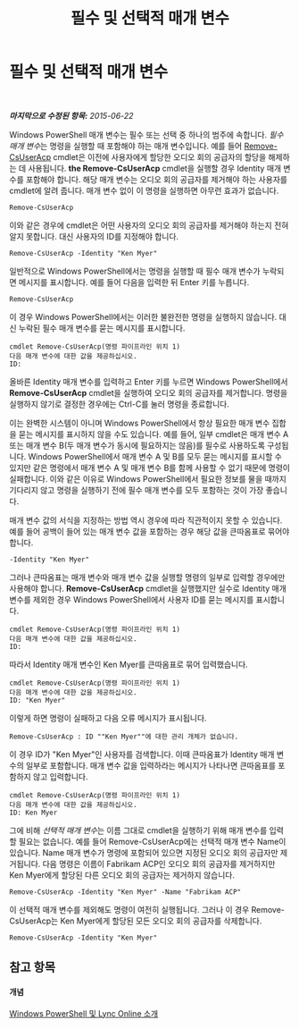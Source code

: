﻿---
title: 필수 및 선택적 매개 변수
TOCTitle: 필수 및 선택적 매개 변수
ms:assetid: e766362f-e2e9-4598-a595-fdf5eedd9ad6
ms:mtpsurl: https://technet.microsoft.com/ko-kr/library/Dn362851(v=OCS.15)
ms:contentKeyID: 56270312
ms.date: 08/24/2015
mtps_version: v=OCS.15
ms.translationtype: HT
---

# 필수 및 선택적 매개 변수

 

_**마지막으로 수정된 항목:** 2015-06-22_

Windows PowerShell 매개 변수는 필수 또는 선택 중 하나의 범주에 속합니다. *필수 매개 변수*는 명령을 실행할 때 포함해야 하는 매개 변수입니다. 예를 들어 [Remove-CsUserAcp](remove-csuseracp.md) cmdlet은 이전에 사용자에게 할당한 오디오 회의 공급자의 할당을 해제하는 데 사용됩니다. **the Remove-CsUserAcp** cmdlet을 실행할 경우 Identity 매개 변수를 포함해야 합니다. 해당 매개 변수는 오디오 회의 공급자를 제거해야 하는 사용자를 cmdlet에 알려 줍니다. 매개 변수 없이 이 명령을 실행하면 아무런 효과가 없습니다.

    Remove-CsUserAcp

이와 같은 경우에 cmdlet은 어떤 사용자의 오디오 회의 공급자를 제거해야 하는지 전혀 알지 못합니다. 대신 사용자의 ID를 지정해야 합니다.

    Remove-CsUserAcp -Identity "Ken Myer"

일반적으로 Windows PowerShell에서는 명령을 실행할 때 필수 매개 변수가 누락되면 메시지를 표시합니다. 예를 들어 다음을 입력한 뒤 Enter 키를 누릅니다.

    Remove-CsUserAcp

이 경우 Windows PowerShell에서는 이러한 불완전한 명령을 실행하지 않습니다. 대신 누락된 필수 매개 변수를 묻는 메시지를 표시합니다.

    cmdlet Remove-CsUserAcp(명령 파이프라인 위치 1)
    다음 매개 변수에 대한 값을 제공하십시오.
    ID:

올바른 Identity 매개 변수를 입력하고 Enter 키를 누르면 Windows PowerShell에서 **Remove-CsUserAcp** cmdlet을 실행하여 오디오 회의 공급자를 제거합니다. 명령을 실행하지 않기로 결정한 경우에는 Ctrl-C를 눌러 명령을 종료합니다.

이는 완벽한 시스템이 아니며 Windows PowerShell에서 항상 필요한 매개 변수 집합을 묻는 메시지를 표시하지 않을 수도 있습니다. 예를 들어, 일부 cmdlet은 매개 변수 A 또는 매개 변수 B(두 매개 변수가 동시에 필요하지는 않음)를 필수로 사용하도록 구성됩니다. Windows PowerShell에서 매개 변수 A 및 B를 모두 묻는 메시지를 표시할 수 있지만 같은 명령에서 매개 변수 A 및 매개 변수 B를 함께 사용할 수 없기 때문에 명령이 실패합니다. 이와 같은 이유로 Windows PowerShell에서 필요한 정보를 물을 때까지 기다리지 않고 명령을 실행하기 전에 필수 매개 변수를 모두 포함하는 것이 가장 좋습니다.

매개 변수 값의 서식을 지정하는 방법 역시 경우에 따라 직관적이지 못할 수 있습니다. 예를 들어 공백이 들어 있는 매개 변수 값을 포함하는 경우 해당 값을 큰따옴표로 묶어야 합니다.

    -Identity "Ken Myer"

그러나 큰따옴표는 매개 변수와 매개 변수 값을 실행할 명령의 일부로 입력할 경우에만 사용해야 합니다. **Remove-CsUserAcp** cmdlet을 실행했지만 실수로 Identity 매개 변수를 제외한 경우 Windows PowerShell에서 사용자 ID를 묻는 메시지를 표시합니다.

    cmdlet Remove-CsUserAcp(명령 파이프라인 위치 1)
    다음 매개 변수에 대한 값을 제공하십시오.
    ID:

따라서 Identity 매개 변수인 Ken Myer를 큰따옴표로 묶어 입력했습니다.

    cmdlet Remove-CsUserAcp(명령 파이프라인 위치 1)
    다음 매개 변수에 대한 값을 제공하십시오.
    ID: "Ken Myer"

이렇게 하면 명령이 실패하고 다음 오류 메시지가 표시됩니다.

    Remove-CsUserAcp : ID ""Ken Myer""에 대한 관리 개체가 없습니다.

이 경우 ID가 "Ken Myer"인 사용자를 검색합니다. 이때 큰따옴표가 Identity 매개 변수의 일부로 포함합니다. 매개 변수 값을 입력하라는 메시지가 나타나면 큰따옴표를 포함하지 않고 입력합니다.

    cmdlet Remove-CsUserAcp(명령 파이프라인 위치 1)
    다음 매개 변수에 대한 값을 제공하십시오.
    ID: Ken Myer

그에 비해 *선택적 매개 변수*는 이름 그대로 cmdlet을 실행하기 위해 매개 변수를 입력할 필요는 없습니다. 예를 들어 Remove-CsUserAcp에는 선택적 매개 변수 Name이 있습니다. Name 매개 변수가 명령에 포함되어 있으면 지정된 오디오 회의 공급자만 제거됩니다. 다음 명령은 이름이 Fabrikam ACP인 오디오 회의 공급자를 제거하지만 Ken Myer에게 할당된 다른 오디오 회의 공급자는 제거하지 않습니다.

    Remove-CsUserAcp -Identity "Ken Myer" -Name "Fabrikam ACP"

이 선택적 매개 변수를 제외해도 명령이 여전히 실행됩니다. 그러나 이 경우 Remove-CsUserAcp는 Ken Myer에게 할당된 모든 오디오 회의 공급자를 삭제합니다.

    Remove-CsUserAcp -Identity "Ken Myer"

## 참고 항목

#### 개념

[Windows PowerShell 및 Lync Online 소개](an-introduction-to-windows-powershell-and-skype-for-business-online.md)

